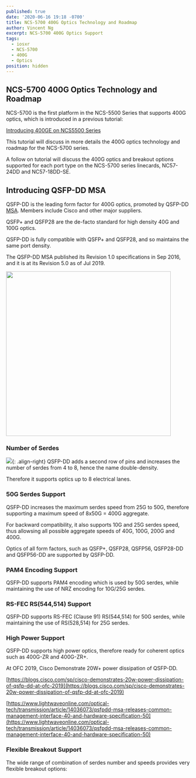 ```yaml
---
published: true
date: '2020-06-16 19:18 -0700'
title: NCS-5700 400G Optics Technology and Roadmap
author: Vincent Ng
excerpt: NCS-5700 400G Optics Support
tags:
  - iosxr
  - NCS-5700
  - 400G
  - Optics
position: hidden
---
```

## NCS-5700 400G Optics Technology and Roadmap

NCS-5700 is the first platform in the NCS-5500 Series that supports 400G optics, which is introduced in a previous tutorial:

[Introducing 400GE on NCS5500 Series](https://xrdocs.io/ncs5500/tutorials/introducing-400ge-on-ncs5500-series/)

This tutorial will discuss in more details the 400G optics technology and roadmap for the NCS-5700 series.

A follow on tutorial will discuss the 400G optics and breakout options supported for each port type on the NCS-5700 series linecards, NC57-24DD and NC57-18DD-SE.


## Introducing QSFP-DD MSA

QSFP-DD is the leading form factor for 400G optics, promoted by QSFP-DD [MSA](http://www.qsfp-dd.com/). Members include Cisco and other major suppliers.

QSFP+ and QSFP28 are the de-facto standard for high density 40G and 100G optics.

QSFP-DD is fully compatible with QSFP+ and QSFP28, and so maintains the same port density.

The QSFP-DD MSA published its Revision 1.0 specifications in Sep 2016, and it is at its Revision 5.0 as of Jul 2019.

<img src="{{site.baseurl}}/images/400G/qdd-q28.png" width="450" />

### Number of Serdes

![]({{site.baseurl}}/images/400G/qdd-2-row.png){: .align-right}
QSFP-DD adds a second row of pins and increases the number of serdes from 4 to 8, hence the name double-density.

Therefore it supports optics up to 8 electrical lanes.

### 50G Serdes Support

QSFP-DD increases the maximum serdes speed from 25G to 50G, therefore supporting a maximum speed of 8x50G = 400G aggregate.

For backward compatibility, it also supports 10G and 25G serdes speed, thus allowsing all possible aggregate speeds of 40G, 100G, 200G and 400G.

Optics of all form factors, such as QSFP+, QSFP28, QSFP56, QSFP28-DD and QSFP56-DD are supported by QSFP-DD.

### PAM4 Encoding Support

QSFP-DD supports PAM4 encoding which is used by 50G serdes, while maintaining the use of NRZ encoding for 10G/25G serdes.

### RS-FEC RS(544,514) Support

QSFP-DD supports RS-FEC (Clause 91) RS(544,514) for 50G serdes, while maintaining the use of RS(528,514) for 25G serdes.

### High Power Support

QSFP-DD supports high power optics, therefore ready for coherent optics such as 400G-ZR and 400G-ZR+.

At OFC 2019, Cisco Demonstrate 20W+ power dissipation of QSFP-DD.

[https://blogs.cisco.com/sp/cisco-demonstrates-20w-power-dissipation-of-qsfp-dd-at-ofc-2019](https://blogs.cisco.com/sp/cisco-demonstrates-20w-power-dissipation-of-qsfp-dd-at-ofc-2019)

[https://www.lightwaveonline.com/optical-tech/transmission/article/14036073/qsfpdd-msa-releases-common-management-interface-40-and-hardware-specification-50](https://www.lightwaveonline.com/optical-tech/transmission/article/14036073/qsfpdd-msa-releases-common-management-interface-40-and-hardware-specification-50)


### Flexible Breakout Support

The wide range of combination of serdes number and speeds provides very flexible breakout options:

<style>
.foo table {
  width: auto;
}

<div class="foo">
<div></div>

 QSFP56-DD | QSFP28-DD | QSFP56 | QSFP28 | QSFP+ 
:---------:|:---------:|:------:|:------:|:-----:
 400G      | 200G      | 200G   | 100G   | 40G   
 2x200G    | 2x100G    | 2x100G | 4x25G  | 4x10G 
 4x100G    | 8x25G     | 4x50G  |        |       
 8x50G     |           |        |        |       

</div>

